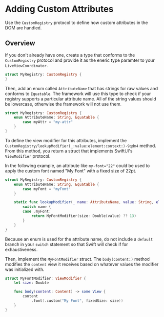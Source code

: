 # Adding Custom Attributes

Use the ``CustomRegistry`` protocol to define how custom attributes in the DOM are handled.

## Overview

If you don't already have one, create a type that conforms to the ``CustomRegistry`` protocol and provide it as the eneric type paramter to your ``LiveViewCoordinator``.

```swift
struct MyRegistry: CustomRegistry {
}
```

Then, add an enum called `AttributeName` that has strings for raw values and conforms to `Equatable`. The framework will use this type to check if your registry supports a particular attribute name. All of the string values should be lowercase, otherwise the framework will not use them.

```swift
struct MyRegistry: CustomRegistry {
    enum AttributeName: String, Equatable {
        case myAttr = "my-attr"
    }
}
```

To define the view modifier for this attributes, implement the ``CustomRegistry/lookupModifier(_:value:element:context:)-9qdm4`` method. From this method, you return a struct that implements SwiftUI's `ViewModifier` protocol.

In the following example, an attribute like `my-font="22"` could be used to apply the custom font named "My Font" with a fixed size of 22pt.

```swift
struct MyRegistry: CustomRegistry {
    enum AttributeName: String, Equatable {
        case myFont = "myFont"
    }

    static func lookupModifier(_ name: AttributeName, value: String, element: Element, context: LiveContext<MyRegistry>) -> any ViewModifier {
        switch name {
        case .myFont:
            return MyFontModifier(size: Double(value) ?? 13)
        }
    }
}
```

Because an enum is used for the attribute name, do not include a `default` branch in your `switch` statement so that Swift will check if for exhaustiveness.

Then, implement the `MyFontModifier` struct. The `body(content:)` method modifies the `content` view it receives based on whatever values the modifier was initialized with.

```swift
struct MyFontModifier: ViewModifier {
    let size: Double

    func body(content: Content) -> some View {
        content
            .font(.custom("My Font", fixedSize: size))
    }
}
```
